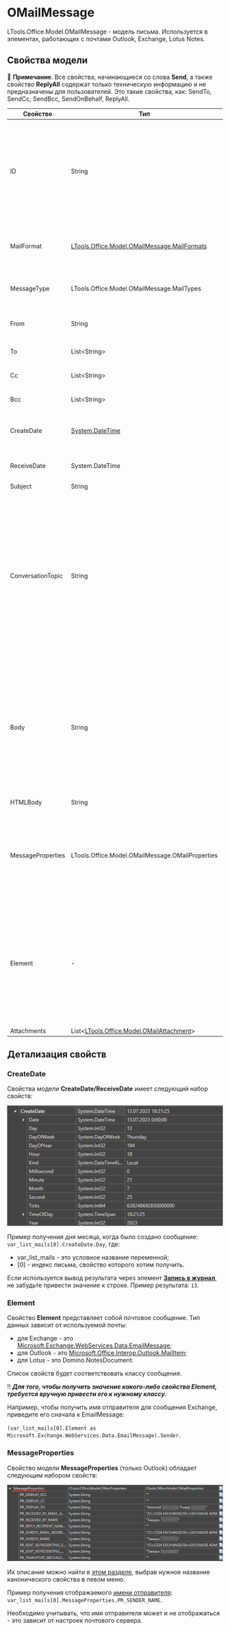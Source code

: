 # OMailMessage

LTools.Office.Model.OMailMessage - модель письма. Используется в элементах, работающих с почтами Outlook, Exchange, Lotus Notes.

## Свойства модели

:small_blue_diamond: **Примечание**. Все свойства, начинающиеся со слова **Send**, а также свойство **ReplyAll** содержат только техническую информацию и не предназначены для пользователей. Это такие свойства, как: SendTo, SendСс, SendВсс, SendOnBehalf, ReplyAll. 

| Свойство    | Тип                                                             | Описание             |
| ----------- | --------------------------------------------------------------- | -------------------- |
| ID          | String                                                          | Идентификатор письма. Позволяет обратиться к конкретному сообщению по его ID. Получить ID можно при считывании писем соответствующими элементами Студии. Например, в результате [Чтения почты](https://docs.primo-rpa.ru/primo-rpa/g_elements/osnovnye-elementy/els_outlook/el_outlook_readmail) получаем список писем, у каждого из которых есть свой ID |
| MailFormat  | [LTools.Office.Model.OMailMessage.MailFormats](mailformats.md)  | Формат письма. Пример значения: `HTML`. Также может быть PLAIN (простой текст) или Rich Text (расширенный текст) |
| MessageType | LTools.Office.Model.OMailMessage.MailTypes                      | Только для Outlook. Тип письма. Пример значения: `Message` или `Report` (отчет о доставке) |
| From        | String                                                          | От кого. Содержит адрес электронной почты отправителя. Пример: `user@mail.ru` |
| To          | List\<String>                                                   | Кому - список адресов получателей сообщения |
| Сс          | List\<String>                                                   | Список адресов получателей копии сообщения  |
| Всс         | List\<String>                                                   | Список получателей скрытой копии сообщения  |
| CreateDate  | [System.DateTime](https://learn.microsoft.com/ru-ru/dotnet/api/system.datetime?view=netframework-4.8) | Дата и время создания письма. Пример значения: `13.07.2023 18:21:25`. Отсутствует в Lotus Notes |
| ReceiveDate | System.DateTime                                                 | Дата и время получения письма. Отсутствует в Lotus Notes   |
| Subject     | String                                                          | Тема письма                    |
| ConversationTopic | String                                                    | Только для Outlook. Тема для потока беседы. Беседа содержит все связанные сообщения в одной беседе с одинаковой строкой темы. Темой беседы обычно является тема первого сообщения электронной почты в потоке. Подробнее о беседах в Outlook см. [здесь](https://support.microsoft.com/ru-ru/office/%D0%BE%D0%B1%D1%89%D0%B8%D0%B5-%D1%81%D0%B2%D0%B5%D0%B4%D0%B5%D0%BD%D0%B8%D1%8F-%D0%BE-%D0%B1%D0%B5%D1%81%D0%B5%D0%B4%D0%B0%D1%85-0eeec76c-f59b-4834-98e6-05cfdfa9fb07). При чтении письма в Outlook могут быть заполнены как Subject, так и ConversationTopic. Пример значений для отправленного письма: Subject - `"Re: Отпуск"`,  ConversationTopic - `"Отпуск"` |
| Body        | String                                                          | Текст тела письма. **В Exchange тело будет представлено только в HTML**, в Outlook - может быть и в виде простого текста (PLAIN). Простой текст не поддерживает картинки, гиперссылки (вместо них будут обычные ссылки) и другие подобные элементы. Пример значения для PLAIN: `"Текст\n"`. Если считывается беседа, то тело будет включать все письма беседы |
| HTMLBody    | String                                                          | Текст тела письма в формате HTML  |
| MessageProperties | LTools.Office.Model.OMailMessage.OMailProperties  | Только для Outlook. Свойства письма. Отображаются, если в элементе [Чтение почты](https://docs.primo-rpa.ru/primo-rpa/g_elements/osnovnye-elementy/els_outlook/el_outlook_readmail) установлен флаг **Читать свойства**. С помощью свойств письма можно узнать, например, отображаемое имя отправителя/получателя   |
| Element     | -                                                               | Представляет сообщение электронной почты. Тип данных зависит от используемой почты: для Exchange - это EmailMessage, для Outlook - это MailItem, для Lotus - это Domino.NotesDocument. Чтобы получить доступ к свойствам класса, требуется сначала вручную привести его к нужному типу. Подробнее см. в подразделе ниже  |
| Attachments | List<[LTools.Office.Model.OMailAttachment](omailattachment.md)> | Вложения письма |



## Детализация свойств 

### CreateDate
Свойства модели **CreateDate/ReceiveDate** имеет следующий набор свойств:

![](../../../../resources/activities/basic/mail/datatypes/omail-createdate.png)

Пример получения дня месяца, когда было создано сообщение: `var_list_mails[0].CreateDate.Day`, где:
* var_list_mails - это условное название переменной;
* [0] - индекс письма, свойство которого хотим получить. 

Если используется вывод результата через элемент [**Запись в журнал**](https://docs.primo-rpa.ru/primo-rpa/g_elements/el_basic/els_dialogs/el_dialogs_addlog), не забудьте привести значение к строке. Пример результата: `13`.

### Element

Свойство **Element** представляет собой почтовое сообщение. Тип данных зависит от используемой почты: 
* для Exchange - это [Microsoft.Exchange.WebServices.Data.EmailMessage](https://learn.microsoft.com/ru-ru/dotnet/api/microsoft.exchange.webservices.data.emailmessage?view=exchange-ews-api);
* для Outlook - это [Microsoft.Office.Interop.Outlook.MailItem](https://learn.microsoft.com/ru-ru/dotnet/api/microsoft.office.interop.outlook.mailitem?view=outlook-pia);
* для Lotus - это Domino.NotesDocument.

Список свойств будет соответствовать классу сообщения. 

:bangbang: ***Для того, чтобы получить значение какого-либо свойства Element, требуется вручную привести его к нужному классу.***

Например, чтобы получить имя отправителя для сообщения Exchange, приведите его сначала к EmailMessage: 

`(var_list_mails[0].Element as Microsoft.Exchange.WebServices.Data.EmailMessage).Sender`. 

### MessageProperties

Свойство модели **MessageProperties** (только Outlook) обладает следующим набором свойств: 

![](../../../../resources/activities/basic/mail/datatypes/omail-message-properties2.png)

Их описание можно найти в [этом разделе](https://learn.microsoft.com/ru-ru/office/client-developer/outlook/mapi/mapi-properties), выбрав нужное название канонического свойства в левом меню. 

Пример получения отображаемого [имени отправителя](https://learn.microsoft.com/ru-ru/office/client-developer/outlook/mapi/pidtagsendername-canonical-property): `var_list_mails[0].MessageProperties.PR_SENDER_NAME`. 

Необходимо учитывать, что имя отправителя может и не отображаться - это зависит от настроек почтового сервера.











